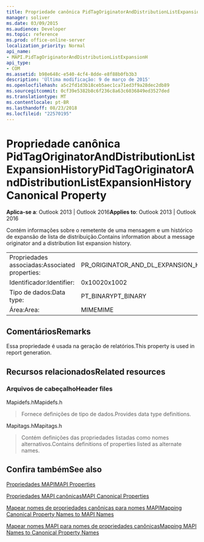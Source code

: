 ```yaml
---
title: Propriedade canônica PidTagOriginatorAndDistributionListExpansionHistory
manager: soliver
ms.date: 03/09/2015
ms.audience: Developer
ms.topic: reference
ms.prod: office-online-server
localization_priority: Normal
api_name:
- MAPI.PidTagOriginatorAndDistributionListExpansionH
api_type:
- COM
ms.assetid: b98e648c-e540-4cf4-8dde-e8f88b0fb3b3
description: 'Última modificação: 9 de março de 2015'
ms.openlocfilehash: a5c2fd1d3b18ceb5aec1ca71ed3f9a28dec2db89
ms.sourcegitcommit: 0cf39e5382b8c6f236c8a63c6036849ed3527ded
ms.translationtype: MT
ms.contentlocale: pt-BR
ms.lasthandoff: 08/23/2018
ms.locfileid: "22570195"
---
```

# <a name="pidtagoriginatoranddistributionlistexpansionhistory-canonical-property"></a><span data-ttu-id="ad8f2-103">Propriedade canônica PidTagOriginatorAndDistributionListExpansionHistory</span><span class="sxs-lookup"><span data-stu-id="ad8f2-103">PidTagOriginatorAndDistributionListExpansionHistory Canonical Property</span></span>

  
  
<span data-ttu-id="ad8f2-104">**Aplica-se a**: Outlook 2013 | Outlook 2016</span><span class="sxs-lookup"><span data-stu-id="ad8f2-104">**Applies to**: Outlook 2013 | Outlook 2016</span></span> 
  
<span data-ttu-id="ad8f2-105">Contém informações sobre o remetente de uma mensagem e um histórico de expansão de lista de distribuição.</span><span class="sxs-lookup"><span data-stu-id="ad8f2-105">Contains information about a message originator and a distribution list expansion history.</span></span>
  
|||
|:-----|:-----|
|<span data-ttu-id="ad8f2-106">Propriedades associadas:</span><span class="sxs-lookup"><span data-stu-id="ad8f2-106">Associated properties:</span></span>  <br/> |<span data-ttu-id="ad8f2-107">PR_ORIGINATOR_AND_DL_EXPANSION_HISTORY</span><span class="sxs-lookup"><span data-stu-id="ad8f2-107">PR_ORIGINATOR_AND_DL_EXPANSION_HISTORY</span></span>  <br/> |
|<span data-ttu-id="ad8f2-108">Identificador:</span><span class="sxs-lookup"><span data-stu-id="ad8f2-108">Identifier:</span></span>  <br/> |<span data-ttu-id="ad8f2-109">0x1002</span><span class="sxs-lookup"><span data-stu-id="ad8f2-109">0x1002</span></span>  <br/> |
|<span data-ttu-id="ad8f2-110">Tipo de dados:</span><span class="sxs-lookup"><span data-stu-id="ad8f2-110">Data type:</span></span>  <br/> |<span data-ttu-id="ad8f2-111">PT_BINARY</span><span class="sxs-lookup"><span data-stu-id="ad8f2-111">PT_BINARY</span></span>  <br/> |
|<span data-ttu-id="ad8f2-112">Área:</span><span class="sxs-lookup"><span data-stu-id="ad8f2-112">Area:</span></span>  <br/> |<span data-ttu-id="ad8f2-113">MIME</span><span class="sxs-lookup"><span data-stu-id="ad8f2-113">MIME</span></span>  <br/> |
   
## <a name="remarks"></a><span data-ttu-id="ad8f2-114">Comentários</span><span class="sxs-lookup"><span data-stu-id="ad8f2-114">Remarks</span></span>

<span data-ttu-id="ad8f2-115">Essa propriedade é usada na geração de relatórios.</span><span class="sxs-lookup"><span data-stu-id="ad8f2-115">This property is used in report generation.</span></span>
  
## <a name="related-resources"></a><span data-ttu-id="ad8f2-116">Recursos relacionados</span><span class="sxs-lookup"><span data-stu-id="ad8f2-116">Related resources</span></span>

### <a name="header-files"></a><span data-ttu-id="ad8f2-117">Arquivos de cabeçalho</span><span class="sxs-lookup"><span data-stu-id="ad8f2-117">Header files</span></span>

<span data-ttu-id="ad8f2-118">Mapidefs.h</span><span class="sxs-lookup"><span data-stu-id="ad8f2-118">Mapidefs.h</span></span>
  
> <span data-ttu-id="ad8f2-119">Fornece definições de tipo de dados.</span><span class="sxs-lookup"><span data-stu-id="ad8f2-119">Provides data type definitions.</span></span>
    
<span data-ttu-id="ad8f2-120">Mapitags.h</span><span class="sxs-lookup"><span data-stu-id="ad8f2-120">Mapitags.h</span></span>
  
> <span data-ttu-id="ad8f2-121">Contém definições das propriedades listadas como nomes alternativos.</span><span class="sxs-lookup"><span data-stu-id="ad8f2-121">Contains definitions of properties listed as alternate names.</span></span>
    
## <a name="see-also"></a><span data-ttu-id="ad8f2-122">Confira também</span><span class="sxs-lookup"><span data-stu-id="ad8f2-122">See also</span></span>



[<span data-ttu-id="ad8f2-123">Propriedades MAPI</span><span class="sxs-lookup"><span data-stu-id="ad8f2-123">MAPI Properties</span></span>](mapi-properties.md)
  
[<span data-ttu-id="ad8f2-124">Propriedades MAPI canônicas</span><span class="sxs-lookup"><span data-stu-id="ad8f2-124">MAPI Canonical Properties</span></span>](mapi-canonical-properties.md)
  
[<span data-ttu-id="ad8f2-125">Mapear nomes de propriedades canônicas para nomes MAPI</span><span class="sxs-lookup"><span data-stu-id="ad8f2-125">Mapping Canonical Property Names to MAPI Names</span></span>](mapping-canonical-property-names-to-mapi-names.md)
  
[<span data-ttu-id="ad8f2-126">Mapear nomes MAPI para nomes de propriedades canônicas</span><span class="sxs-lookup"><span data-stu-id="ad8f2-126">Mapping MAPI Names to Canonical Property Names</span></span>](mapping-mapi-names-to-canonical-property-names.md)

